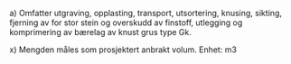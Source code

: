 a) Omfatter utgraving, opplasting, transport, utsortering, knusing, sikting, fjerning av for stor stein og overskudd av finstoff, utlegging og komprimering av bærelag av knust grus type Gk.

x) Mengden måles som prosjektert anbrakt volum. Enhet: m3

